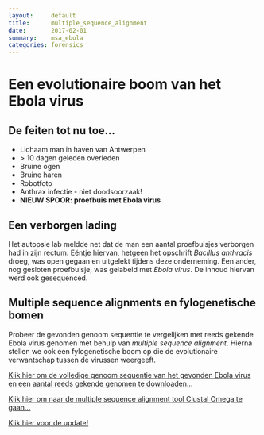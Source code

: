 ```yaml
---
layout:     default
title:      multiple_sequence_alignment
date:       2017-02-01
summary:    msa_ebola
categories: forensics
---
```


# Een evolutionaire boom van het Ebola virus

## De feiten tot nu toe...

- Lichaam man in haven van Antwerpen
- \> 10 dagen geleden overleden
- Bruine ogen
- Bruine haren
- Robotfoto
- Anthrax infectie - niet doodsoorzaak!
- **NIEUW SPOOR: proefbuis met Ebola virus**

## Een verborgen lading

Het autopsie lab meldde net dat de man een aantal proefbuisjes verborgen had in zijn rectum. Eéntje hiervan, hetgeen het opschrift *Bacillus anthracis* droeg, was open gegaan en uitgelekt tijdens deze onderneming. Een ander, nog gesloten proefbuisje, was gelabeld met *Ebola virus*. De inhoud hiervan werd ook gesequenced. 

## Multiple sequence alignments en fylogenetische bomen
Probeer de gevonden genoom sequentie te vergelijken met reeds gekende Ebola virus genomen met behulp van *multiple sequence alignment*. Hierna stellen we ook een fylogenetische boom op die de evolutionaire verwantschap tussen de virussen weergeeft.

[Klik hier om de volledige genoom sequentie van het gevonden Ebola virus en een aantal reeds gekende genomen te downloaden...](https://biodatamining.github.io/BioCluedo/data/msa_data.zip)

[Klik hier om naar de multiple sequence alignment tool Clustal Omega te gaan...](https://www.ebi.ac.uk/Tools/msa/clustalo/)

[Klik hier voor de update!](https://biodatamining.github.io/BioCluedo/pmf)
